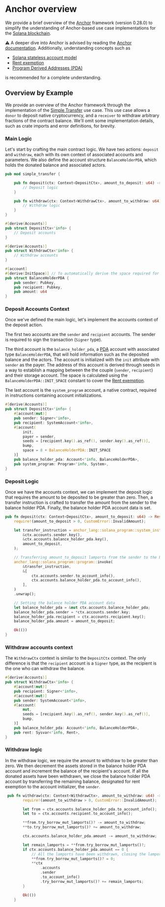 # Anchor overview

We provide a brief overview of the [Anchor](https://www.anchor-lang.com) framework (version 0.28.0) to simplify the understanding of Anchor-based use case implementations for the [Solana blockchain](https://solana.com).


⚠️ A deeper dive into Anchor is advised by reading the [Anchor documentation](https://www.anchor-lang.com). Additionally, understanding concepts such as 
- [Solana stateless account model](https://solanacookbook.com/core-concepts/accounts.html#facts)
- [Rent exemption](https://solanacookbook.com/core-concepts/accounts.html#rent)
- [Program Derived Addresses (PDA)](https://solanacookbook.com/core-concepts/pdas.html#facts)

is recommended for a complete understanding.

## Overview by Example

We provide an overview of the Anchor framework through the implementation of the [Simple Transfer](contracts/simple_transfer) use case. This use case allows a `donor` to deposit native cryptocurrency, and a `receiver` to withdraw arbitrary fractions of the contract balance. We'll omit some implementation details, such as crate imports and error definitions, for brevity.

### Main Logic

Let's start by crafting the main contract logic. We have two actions: `deposit` and `withdraw`, each with its own context of associated accounts and parameters. We also define the account structure `BalanceHolderPDA`, which holds the donated balance and associated actors.


```rust
pub mod simple_transfer {

    pub fn deposit(ctx: Context<DepositCtx>, amount_to_deposit: u64) -> Result<()> {
        // Deposit logic
    }

    pub fn withdraw(ctx: Context<WithdrawCtx>, amount_to_withdraw: u64) -> Result<()> {
        // Withdraw logic
    }
}

#[derive(Accounts)]
pub struct DepositCtx<'info> {
    // Deposit accounts
}

#[derive(Accounts)]
pub struct WithdrawCtx<'info> {
    // Withdraw accounts
}

#[account]
#[derive(InitSpace)] // To automatically derive the space required for the account
pub struct BalanceHolderPDA {
    pub sender: Pubkey,
    pub recipient: Pubkey,
    pub amount: u64
}
```

### Deposit Accounts Context
Once we've defined the main logic, let's implement the accounts context of the deposit action.

The first two accounts are the `sender` and `recipient` accounts. The sender is required to sign the transaction (`Signer` type). 

The third account is the `balance_holder_pda`, a [PDA](https://solanacookbook.com/core-concepts/pdas.html#facts) account with associated type `BalanceHolderPDA`, that will hold information such as the deposited balance and the actors. The account is initialized with the `init` attribute with `sender` as the payer. The address of this account is derived through seeds in a way to establish a mapping between the the couple (`sender`, `recipient`) and their storage account. The space is calculated using the `BalanceHolderPDA::INIT_SPACE` constant to cover the [Rent exemption](https://solanacookbook.com/core-concepts/accounts.html#rent).

The last account is the `system_program` account, a native contract, required in instructions containing account initializations.

```rust
#[derive(Accounts)]
pub struct DepositCtx<'info> {
    #[account(mut)]
    pub sender: Signer<'info>,
    pub recipient: SystemAccount<'info>,
    #[account(
        init, 
        payer = sender, 
        seeds = [recipient.key().as_ref(), sender.key().as_ref()],
        bump,
        space = 8 + BalanceHolderPDA::INIT_SPACE
    )]
    pub balance_holder_pda: Account<'info, BalanceHolderPDA>,
    pub system_program: Program<'info, System>,
}
```

### Deposit Logic
Once we have the accounts context, we can implement the deposit logic that requires the amount to be deposited to be greater than zero. Then, a transfer instruction is crafted to transfer the amount from the sender to the balance holder PDA. Finally, the balance holder PDA account data is set.

```rust
pub fn deposit(ctx: Context<DepositCtx>, amount_to_deposit: u64) -> Result<()> {
    require!(amount_to_deposit > 0, CustomError::InvalidAmount);

    let transfer_instruction = anchor_lang::solana_program::system_instruction::transfer(
        &ctx.accounts.sender.key(),
        &ctx.accounts.balance_holder_pda.key(),
        amount_to_deposit,
    );

    // Transferring amount_to_deposit lamports from the sender to the balance holder PDA
    anchor_lang::solana_program::program::invoke(
        &transfer_instruction,
        &[
            ctx.accounts.sender.to_account_info(),
            ctx.accounts.balance_holder_pda.to_account_info(),
        ],
    )
    .unwrap();

    // Setting the balance holder PDA account data
    let balance_holder_pda = &mut ctx.accounts.balance_holder_pda;
    balance_holder_pda.sender = *ctx.accounts.sender.key;
    balance_holder_pda.recipient = ctx.accounts.recipient.key();
    balance_holder_pda.amount = amount_to_deposit;

    Ok(())
}
```

### Withdraw accounts context

The `WithdrawCtx` context is similar to the `DepositCtx` context. The only difference is that the `recipient` account is a `Signer` type, as the recipient is the one who can withdraw the balance.

```rust
#[derive(Accounts)]
pub struct WithdrawCtx<'info> {
    #[account(mut)]
    pub recipient: Signer<'info>,
    #[account(mut)]
    pub sender: SystemAccount<'info>,
    #[account(
        mut, 
        seeds = [recipient.key().as_ref(), sender.key().as_ref()],
        bump,
    )]
    pub balance_holder_pda: Account<'info, BalanceHolderPDA>,
    pub rent: Sysvar<'info, Rent>,
}
```

### Withdraw logic

In the withdraw logic, we require the amount to withdraw to be greater than zero. We then decrement the assets stored in the balance holder PDA account and increment the balance of the recipient's account. If all the donated assets have been withdrawn, we close the balance holder PDA account by transferring the remaining balance, designated for rent exemption to the account initializer, the `sender`.

```rust
 pub fn withdraw(ctx: Context<WithdrawCtx>, amount_to_withdraw: u64) -> Result<()> {
        require!(amount_to_withdraw > 0, CustomError::InvalidAmount);

        let from = ctx.accounts.balance_holder_pda.to_account_info();
        let to = ctx.accounts.recipient.to_account_info();

        **from.try_borrow_mut_lamports()? -= amount_to_withdraw;
        **to.try_borrow_mut_lamports()? += amount_to_withdraw;

        ctx.accounts.balance_holder_pda.amount -= amount_to_withdraw;

        let remain_lamports = **from.try_borrow_mut_lamports()?;
        if ctx.accounts.balance_holder_pda.amount == 0 {
            // All the lamports have been withdrawn, closing the lamports holder account account
            **from.try_borrow_mut_lamports()? = 0;
            **ctx
                .accounts
                .sender
                .to_account_info()
                .try_borrow_mut_lamports()? += remain_lamports;
        }

        Ok(())
    }
```
